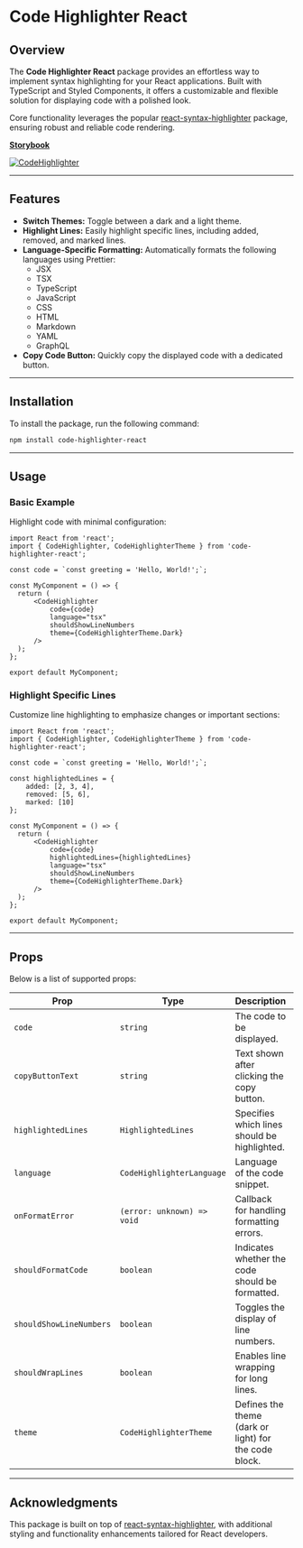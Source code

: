 # Code Highlighter React

## Overview
The **Code Highlighter React** package provides an effortless way to implement syntax highlighting for your React applications. Built with TypeScript and Styled Components, it offers a customizable and flexible solution for displaying code with a polished look.

Core functionality leverages the popular [react-syntax-highlighter](https://github.com/react-syntax-highlighter/react-syntax-highlighter) package, ensuring robust and reliable code rendering.

**[Storybook](https://code-highlighter-react.netlify.app "Storybook")**

[![CodeHighlighter](https://iili.io/J7zNOHg.md.png)](https://freeimage.host/i/J7zNOHg)

---

## Features
- **Switch Themes:** Toggle between a dark and a light theme.
- **Highlight Lines:** Easily highlight specific lines, including added, removed, and marked lines.
- **Language-Specific Formatting:** Automatically formats the following languages using Prettier:
  - JSX
  - TSX
  - TypeScript
  - JavaScript
  - CSS
  - HTML
  - Markdown
  - YAML
  - GraphQL
- **Copy Code Button:** Quickly copy the displayed code with a dedicated button.

---

## Installation
To install the package, run the following command:

```bash
npm install code-highlighter-react
```

---

## Usage

### Basic Example
Highlight code with minimal configuration:

```tsx
import React from 'react';
import { CodeHighlighter, CodeHighlighterTheme } from 'code-highlighter-react';

const code = `const greeting = 'Hello, World!';`;

const MyComponent = () => {
  return (
      <CodeHighlighter
          code={code}
          language="tsx"
          shouldShowLineNumbers
          theme={CodeHighlighterTheme.Dark}
      />
  );
};

export default MyComponent;
```

### Highlight Specific Lines
Customize line highlighting to emphasize changes or important sections:

```tsx
import React from 'react';
import { CodeHighlighter, CodeHighlighterTheme } from 'code-highlighter-react';

const code = `const greeting = 'Hello, World!';`;

const highlightedLines = {
    added: [2, 3, 4],
    removed: [5, 6],
    marked: [10]
};

const MyComponent = () => {
  return (
      <CodeHighlighter
          code={code}
          highlightedLines={highlightedLines}
          language="tsx"
          shouldShowLineNumbers
          theme={CodeHighlighterTheme.Dark}
      />
  );
};

export default MyComponent;
```

---

## Props
Below is a list of supported props:

| Prop                    | Type                       | Description                                           | Default Value               |
|-------------------------|----------------------------|-------------------------------------------------------|-----------------------------|
| `code`                  | `string`                   | The code to be displayed.                             | -                           |
| `copyButtonText`        | `string`                   | Text shown after clicking the copy button.            | -                           |
| `highlightedLines`      | `HighlightedLines`         | Specifies which lines should be highlighted.          | -                           |
| `language`              | `CodeHighlighterLanguage`  | Language of the code snippet.                         | -                           |
| `onFormatError`         | `(error: unknown) => void` | Callback for handling formatting errors.              | -                           |
| `shouldFormatCode`      | `boolean`                  | Indicates whether the code should be formatted.       | `false`                     |
| `shouldShowLineNumbers` | `boolean`                  | Toggles the display of line numbers.                  | `false`                     |
| `shouldWrapLines`       | `boolean`                  | Enables line wrapping for long lines.                 | -                           |
| `theme`                 | `CodeHighlighterTheme`     | Defines the theme (dark or light) for the code block. | `CodeHighlighterTheme.Dark` |

---

## Acknowledgments
This package is built on top of [react-syntax-highlighter](https://github.com/react-syntax-highlighter/react-syntax-highlighter), with additional styling and functionality enhancements tailored for React developers.

